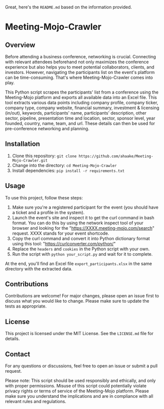 Great, here's the `README.md` based on the information provided.

# Meeting-Mojo-Crawler

## Overview

Before attending a business conference, networking is crucial. Connecting with relevant attendees beforehand not only maximizes the conference experience but also helps you to meet potential collaborators, clients, and investors. However, navigating the participants list on the event's platform can be time-consuming. That's where Meeting-Mojo-Crawler comes into play.

This Python script scrapes the participants' list from a conference using the Meeting-Mojo platform and exports all available data into an Excel file. This tool extracts various data points including company profile, company ticker, company type, company website, financial summary, investment & licensing (in/out), keywords, participants' name, participants' description, other sector, pipeline, presentation time and location, sector, sponsor level, year founded, country, name, team, and url. These details can then be used for pre-conference networking and planning.

## Installation

1. Clone this repository: `git clone https://github.com/ahaake/Meeting-Mojo-Crawler.git`
2. Change into the directory: `cd Meeting-Mojo-Crawler`
3. Install dependencies: `pip install -r requirements.txt`

## Usage

To use this project, follow these steps:

1. Make sure you're a registered participant for the event (you should have a ticket and a profile in the system).
2. Launch the event's site and inspect it to get the curl command in bash format. You can do this by using the network inspect tool of your browser and looking for the "https://XXXX.meeting-mojo.com/search" request. XXXX stands for your event shortcode.
3. Copy the curl command and convert it into Python dictionary format using this tool: "https://curlconverter.com/python/"
4. Replace the `headers` and `cookies` in the Python script with your own.
5. Run the script with `python your_script.py` and wait for it to complete.

At the end, you'll find an Excel file `export_participants.xlsx` in the same directory with the extracted data.

## Contributions

Contributions are welcome! For major changes, please open an issue first to discuss what you would like to change. Please make sure to update the tests as appropriate.

## License

This project is licensed under the MIT License. See the `LICENSE.md` file for details.

## Contact

For any questions or discussions, feel free to open an issue or submit a pull request.

Please note: This script should be used responsibly and ethically, and only with proper permissions. Misuse of this script could potentially violate privacy rights or terms of service of the Meeting-Mojo platform. Please make sure you understand the implications and are in compliance with all relevant rules and regulations.